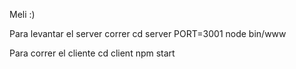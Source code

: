 Meli :)

Para levantar el server correr 
cd server
PORT=3001 node bin/www

Para correr el cliente 
cd client
npm start